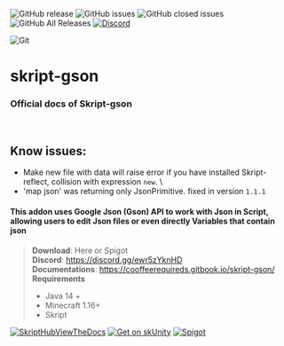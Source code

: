 
![GitHub release](https://img.shields.io/github/release/cooffeeRequired/skript-gson?style=for-the-badge)
![GitHub issues](https://img.shields.io/github/issues-raw/cooffeeRequired/skript-gson?style=for-the-badge)
![GitHub closed issues](https://img.shields.io/github/issues-closed-raw/cooffeeRequired/skript-gson.svg?style=for-the-badge)
![GitHub All Releases](https://img.shields.io/github/downloads/cooffeeRequired/skript-gson/total.svg?style=for-the-badge)
[![Discord](https://img.shields.io/discord/425192525091831808.svg?style=for-the-badge)](https://discord.gg/skript)

![Git](https://user-images.githubusercontent.com/106232282/200173734-9a309996-c06a-4172-9eef-c3df82be8284.png)

# skript-gson
### Official docs of Skript-gson

<br>

## Know issues:
 - Make new file with data will raise error if you have installed Skript-reflect, collision with expression `new`. \
 - 'map json' was returning only JsonPrimitive. fixed in version `1.1.1`
 
#### This addon uses Google Json (Gson) API to work with Json in Script, allowing users to edit Json files or even directly Variables that contain json


> **Download**: Here or Spigot\
> **Discord**: https://discord.gg/ewr5zYknHD \
> **Documentations**: https://cooffeerequireds.gitbook.io/skript-gson/ \
> **Requirements**
> * Java 14 +
> * Minecraft 1.16+
> * Skript

[![SkriptHubViewTheDocs](http://skripthub.net/static/addon/ViewTheDocsButton.png)](http://skripthub.net/docs/?addon=Skript-Gson)
[![Get on skUnity](https://skunity.com/branding/buttons/get_on_docs_4.png)](https://docs.skunity.com/syntax/search/addon:skript-gson)
[![Spigot](https://static.spigotmc.org/img/spigot.png)](https://www.spigotmc.org/resources/skript-gson.106019/)
